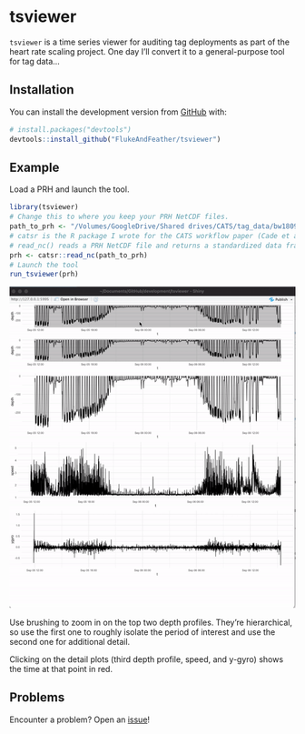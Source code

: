 
<!-- README.md is generated from README.Rmd. Please edit that file -->

# tsviewer

<!-- badges: start -->
<!-- badges: end -->

`tsviewer` is a time series viewer for auditing tag deployments as part
of the heart rate scaling project. One day I’ll convert it to a
general-purpose tool for tag data…

## Installation

You can install the development version from
[GitHub](https://github.com/) with:

``` r
# install.packages("devtools")
devtools::install_github("FlukeAndFeather/tsviewer")
```

## Example

Load a PRH and launch the tool.

``` r
library(tsviewer)
# Change this to where you keep your PRH NetCDF files. 
path_to_prh <- "/Volumes/GoogleDrive/Shared drives/CATS/tag_data/bw180905-53 (IOS_Monterey)/bw180905-53_prh10.nc"
# catsr is the R package I wrote for the CATS workflow paper (Cade et al. 2021 Animal Biotelemetry)
# read_nc() reads a PRH NetCDF file and returns a standardized data frame
prh <- catsr::read_nc(path_to_prh)
# Launch the tool
run_tsviewer(prh)
```

![tsviewer tool in practice.](man/figures/README-tsviewer.gif)

Use brushing to zoom in on the top two depth profiles. They’re
hierarchical, so use the first one to roughly isolate the period of
interest and use the second one for additional detail.

Clicking on the detail plots (third depth profile, speed, and y-gyro)
shows the time at that point in red.

## Problems

Encounter a problem? Open an
[issue](https://github.com/FlukeAndFeather/tsviewer/issues)!
